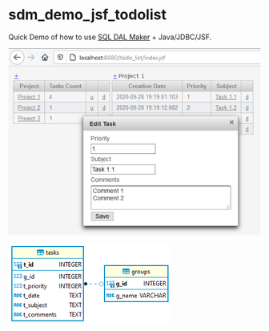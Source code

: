 # sdm_demo_jsf_todolist
Quick Demo of how to use [SQL DAL Maker](https://github.com/panedrone/sqldalmaker) + Java/JDBC/JSF. 

![demo-jsf-1.png](demo-jsf-1.png)

![erd.png](erd.png)
